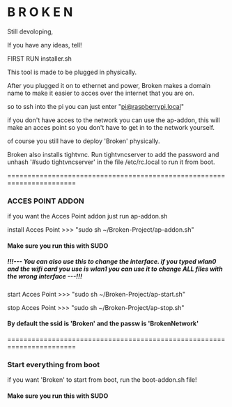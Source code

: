 <h1>B R O K E N</h1>

<p1>Still devoloping,

If you have any ideas, tell!

FIRST RUN installer.sh

This tool is made to be plugged in physically.

After you plugged it on to ethernet and power, Broken makes a domain name to make it easier to acces over the internet that you are on.

so to ssh into the pi you can just enter "pi@raspberrypi.local"

if you don't have acces to the network you can use the ap-addon, this will make an acces point so you don't have to get in to the network yourself.

of course you still have to deploy 'Broken' physically.</p1>

<p2>Broken also installs tightvnc. Run tightvncserver to add the password and unhash '#sudo tightvncserver' in the file /etc/rc.local to run it from boot.</p2>

=======================================================================

<h3>ACCES POINT ADDON</h3>


<p1>if you want the Acces Point addon just run ap-addon.sh

install Acces Point >>> "sudo sh ~/Broken-Project/ap-addon.sh"
<h4>Make sure you run this with SUDO</h4>

<h5>!!!--- You can also use this to change the interface.
if you typed wlan0 and the wifi card you use is wlan1 you can use it to change ALL files with the wrong interface ---!!!</h5>

start Acces Point >>> "sudo sh ~/Broken-Project/ap-start.sh"

stop Acces Point >>> "sudo sh ~/Broken-Project/ap-stop.sh"

<h4>By default the ssid is 'Broken' and the passw is 'BrokenNetwork'</h4>


=======================================================================

<h3>Start everything from boot</h3>

<p1>if you want 'Broken' to start from boot, run the boot-addon.sh file!
<h4>Make sure you run this with SUDO</h4>
</p1>





